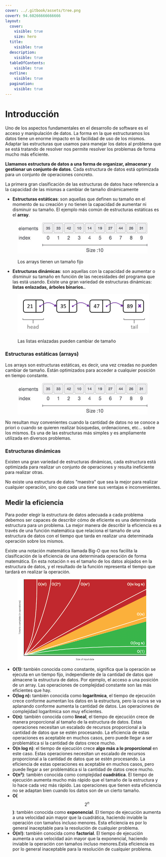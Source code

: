 ```yaml
---
cover: ../.gitbook/assets/tree.png
coverY: 94.60266666666666
layout:
  cover:
    visible: true
    size: hero
  title:
    visible: true
  description:
    visible: true
  tableOfContents:
    visible: true
  outline:
    visible: true
  pagination:
    visible: true
---
```


# Introducción

Uno de los aspectos fundamentales en el desarrollo de software es el acceso y manipulación de datos. La forma en la que estructuramos los datos tiene un enorme impacto en la facilidad de uso de los mismos. Adaptar las estructuras que usamos para manejar los datos al problema que se está tratando de resolver nos permite resolver los problemas de forma mucho más eficiente.&#x20;

**Llamamos estructura de datos a una forma de organizar, almacenar y gestionar un conjunto de datos**. Cada estructura de datos está optimizada para un conjunto de operaciones concreto.

La primera gran clasificación de las estructuras de datos hace referencia a la capacidad de las mismas a cambiar de tamaño dinámicamente

* **Estructuras estáticas**: son aquellas que definen su tamaño en el momento de su creación y no tienen la capacidad de aumentar ni disminuir su tamaño. El ejemplo más común de estructuras estáticas es el **array**.&#x20;

<figure><img src="../.gitbook/assets/image (9).png" alt=""><figcaption><p>Los arrays tienen un tamaño fijo</p></figcaption></figure>

* **Estructuras dinámicas**: son aquellas con la capacidad de aumentar o disminuir su tamaño en función de las necesidades del programa que las está usando. Existe una gran variedad de estructuras dinámicas: **listas enlazadas, árboles binarios.**.

<figure><img src="../.gitbook/assets/image (10).png" alt=""><figcaption><p>Las listas enlazadas pueden cambiar de tamaño</p></figcaption></figure>

### Estructuras estáticas (arrays)

Los arrays son estructuras estáticas, es decir, una vez creadas no pueden cambiar de tamaño. Están optimizados para acceder a cualquier posición en tiempo constante.&#x20;

<figure><img src="../.gitbook/assets/image (9).png" alt=""><figcaption></figcaption></figure>

No resultan muy convenientes cuando la cantidad de datos no se conoce a priori o cuando se quieren realizar búsquedas, ordenaciones, etc... sobre los mismos. Es una de las estructuras más simples y es ampliamente utilizada en diversos problemas.

### Estructuras dinámicas

Existen una gran variedad de estructuras dinámicas, cada estructura está optimizada para realizar un conjunto de operaciones y resulta ineficiente para realizar otras.

No existe una estructura de datos "maestra" que sea la mejor para realizar cualquier operación, sino que cada una tiene sus ventajas e inconvenientes.

## Medir la eficiencia&#x20;

Para poder elegir la estructura de datos adecuada a cada problema debemos ser capaces de describir cómo de eficiente es una determinada estructura para un problema. La mejor manera de describir la eficiencia es a través de una función matemática que relaciona el tamaño de una estructura de datos con el tiempo que tarda en realizar una determinada operación sobre los mismos.

Existe una notación matemática llamada Big-O que nos facilita la clasificación de la eficiencia de una determinada operación de forma matemática. En esta notación n es el tamaño de los datos alojados en la estructura de datos, y el resultado de la función representa el tiempo que tardará en realizar la operación.

<figure><img src="../.gitbook/assets/image (12).png" alt=""><figcaption></figcaption></figure>

* **O(1):** también conocida como constante, significa que la operación se ejecuta en un tiempo fijo, independiente de la cantidad de datos que almacene la estructura de datos. Por ejemplo, el acceso a una posición de un array. Las operaciones de complejidad constante son las más eficientes que hay.
* **O(log n):** también conocida como **logarítmica**, el tiempo de ejecución crece conforme aumentan los datos en la estructura, pero la curva se va aplanando conforme aumenta la cantidad de datos. Las operaciones de complejidad logarítmica son muy eficientes.
* **O(n)**: también conocida como **lineal**, el tiempo de ejecución crece de manera proporcional al tamaño de la estructura de datos.  Estas operaciones necesitan un escalado de recursos proporcional a la cantidad de datos que se estén procesando. La eficiencia de estas operaciones es aceptable en muchos casos, pero puede llegar a ser problemática si la cantidad de datos crece mucho.
* **O(n log n)**: el tiempo de ejecución crece **algo más a lo proporcional** en este caso. Estas operaciones necesitan un escalado de recursos proporcional a la cantidad de datos que se estén procesando. La eficiencia de estas operaciones es aceptable en muchos casos, pero puede llegar a ser problemática si la cantidad de datos crece mucho.
* **O(**n²**)**: también conocida como complejidad **cuadrática**. El tiempo de ejecución aumenta mucho más rápido que el tamaño de la estructura y lo hace cada vez más rápido. Las operaciones que tienen esta eficiencia no se adaptan bien cuando los datos son de un cierto tamaño.
* **O(**$$2^n$$**)**: también conocida como **exponencial**. El tiempo de ejecución aumenta a una velocidad aún mayor que la cuadrática, haciendo inviable la operación con tamaños incluso menores. Esta eficiencia es por lo general inaceptable para la resolución de cualquier problema.
* **O(n!)**: también conocida como **factorial**. El tiempo de ejecución aumenta a una velocidad aún mayor que la exponencial, haciendo inviable la operación con tamaños incluso menores.Esta eficiencia es por lo general inaceptable para la resolución de cualquier problema.

&#x20;

